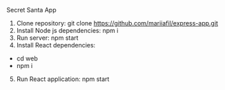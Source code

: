 Secret Santa App
1. Clone repository: git clone https://github.com/mariiafil/express-app.git
2. Install Node js dependencies:  npm i
3. Run server: npm start
4. Install React dependencies: 
 - cd web
 - npm i
5. Run React application: npm start
